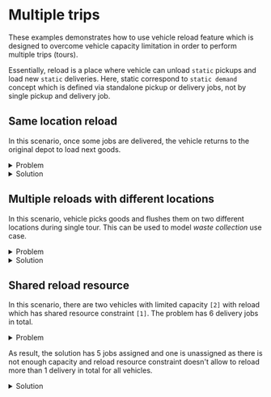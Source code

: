 # Multiple trips

These examples demonstrates how to use vehicle reload feature which is designed to overcome vehicle capacity limitation
in order to perform multiple trips (tours).

Essentially, reload is a place where vehicle can unload `static` pickups and load new `static` deliveries. Here, static
correspond to `static demand` concept which is defined via standalone pickup or delivery jobs, not by single pickup and
delivery job.

## Same location reload

In this scenario, once some jobs are delivered, the vehicle returns to the original depot to load next goods.

<details>
    <summary>Problem</summary><p>

```json
{{#include ../../../../../examples/data/pragmatic/basics/reload.basic.problem.json}}
```

</p></details>

<details>
    <summary>Solution</summary><p>

```json
{{#include ../../../../../examples/data/pragmatic/basics/reload.basic.solution.json}}
```

</p></details>


## Multiple reloads with different locations

In this scenario, vehicle picks goods and flushes them on two different locations during single tour. This can be used
to model _waste collection_ use case.

<details>
    <summary>Problem</summary><p>

```json
{{#include ../../../../../examples/data/pragmatic/basics/reload.multi.problem.json}}
```

</p></details>

<details>
    <summary>Solution</summary><p>

```json
{{#include ../../../../../examples/data/pragmatic/basics/reload.multi.solution.json}}
```

</p></details>

<div id="geojson" hidden>
{{#include ../../../../../examples/data/pragmatic/basics/reload.multi.solution.geojson}}
</div>

<div id="map"></div>


## Shared reload resource

In this scenario, there are two vehicles with limited capacity `[2]` with reload which has shared resource constraint `[1]`.
The problem has 6 delivery jobs in total.

<details>
    <summary>Problem</summary><p>

```json
{{#include ../../../../../examples/data/pragmatic/basics/reload.resource.problem.json}}
```

</p></details>

As result, the solution has 5 jobs assigned and one is unassigned as there is not enough capacity and reload resource
constraint doesn't allow to reload more than 1 delivery in total for all vehicles.

<details>
    <summary>Solution</summary><p>

```json
{{#include ../../../../../examples/data/pragmatic/basics/reload.resource.solution.json}}
```

</p></details>


